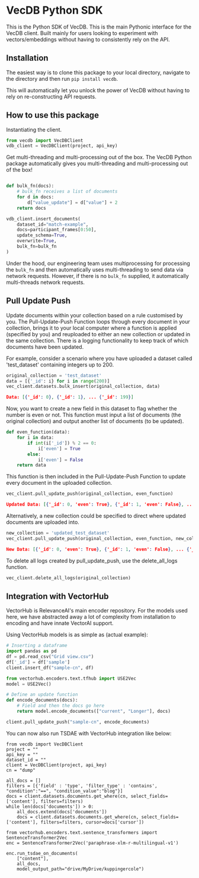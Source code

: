# VecDB Python SDK 

This is the Python SDK of VecDB. This is the main Pythonic interface for the VecDB client.
Built mainly for users looking to experiment with vectors/embeddings without having to consistently
rely on the API.

## Installation 

The easiest way is to clone this package to your local directory, navigate to the directory and then run `pip install vecdb`.

This will automatically let you unlock the power of VecDB without having to rely on re-constructing API requests.

## How to use this package 

Instantiating the client.

```python
from vecdb import VecDBClient
vdb_client = VecDBClient(project, api_key)
```

Get multi-threading and multi-processing out of the box. The VecDB Python package automatically gives you multi-threading and multi-processing out of the box!

```python

def bulk_fn(docs):
    # bulk_fn receives a list of documents
    for d in docs:
        d["value_update"] = d["value"] + 2
    return docs

vdb_client.insert_documents(
    dataset_id="match-example",
    docs=participant_frames[0:50],
    update_schema=True,
    overwrite=True,
    bulk_fn=bulk_fn
)
```

Under the hood, our engineering team uses multiprocessing for processing the `bulk_fn` and then automatically uses multi-threading to send data via network requests. However, if there is no `bulk_fn` supplied, it automatically multi-threads network requests.


## Pull Update Push

Update documents within your collection based on a rule customised by you. The Pull-Update-Push Function loops through every document in your collection, brings it to your local computer where a function is applied (specified by you) and reuploaded to either an new collection or updated in the same collection. There is a logging functionality to keep track of which documents have been updated.

For example, consider a scenario where you have uploaded a dataset called 'test_dataset' containing integers up to 200. 

```python
original_collection = 'test_dataset'
data = [{'_id': i} for i in range(200)]
vec_client.datasets.bulk_insert(original_collection, data)
```

```json
Data: [{'_id': 0}, {'_id': 1}, ... {'_id': 199}]
```


Now, you want to create a new field in this dataset to flag whether the number is even or not. This function must input a list of documents (the original collection) and output another list of documents (to be updated).

```python
def even_function(data):
    for i in data:
        if int(i['_id']) % 2 == 0:
            i['even'] = True
        else:
            i['even'] = False
    return data
```
This function is then included in the Pull-Update-Push Function to update every document in the uploaded collection.
 
```python
vec_client.pull_update_push(original_collection, even_function)
```

```json
Updated Data: [{'_id': 0, 'even': True}, {'_id': 1, 'even': False}, ... {'_id': 199, 'even': True}]
```

Alternatively, a new collection could be specified to direct where updated documents are uploaded into.

```python
new_collection = 'updated_test_dataset'
vec_client.pull_update_push(original_collection, even_function, new_collection)
```
```json
New Data: [{'_id': 0, 'even': True}, {'_id': 1, 'even': False}, ... {'_id': 199, 'even': True}]
```

To delete all logs created by pull_update_push, use the delete_all_logs function.
```python
vec_client.delete_all_logs(original_collection)
```


## Integration with VectorHub

VectorHub is RelevanceAI's main encoder repository. For the models used here, we have abstracted away a lot of 
complexity from installation to encoding and have innate VectorAI support. 

Using VectorHub models is as simple as (actual example): 

```python
# Inserting a dataframe
import pandas as pd
df = pd.read_csv("Grid view.csv")
df['_id'] = df['sample']
client.insert_df("sample-cn", df)

from vectorhub.encoders.text.tfhub import USE2Vec
model = USE2Vec()

# Define an update function
def encode_documents(docs):
    # Field and then the docs go here
    return model.encode_documents(["current", "Longer"], docs)

client.pull_update_push("sample-cn", encode_documents)

```

You can now also run TSDAE with VectorHub integration like below: 

```{python}
from vecdb import VecDBClient
project = ""
api_key = ""
dataset_id = ""
client = VecDBClient(project, api_key)
cn = "dump"

all_docs = []
filters = [{'field' : 'type', 'filter_type' : 'contains', "condition":"==", "condition_value":"blog"}]
docs = client.datasets.documents.get_where(cn, select_fields=['content'], filters=filters)
while len(docs['documents']) > 0:
    all_docs.extend(docs['documents'])
    docs = client.datasets.documents.get_where(cn, select_fields=['content'], filters=filters, cursor=docs['cursor'])

from vectorhub.encoders.text.sentence_transformers import SentenceTransformer2Vec
enc = SentenceTransformer2Vec('paraphrase-xlm-r-multilingual-v1')

enc.run_tsdae_on_documents(
    ["content"],
    all_docs, 
    model_output_path="drive/MyDrive/kuppingercole")
```

